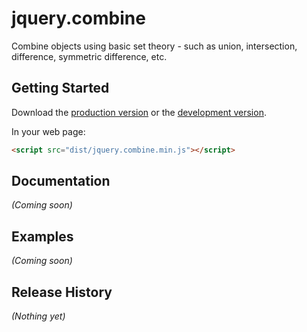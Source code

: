 # jquery.combine

Combine objects using basic set theory - such as union, intersection, difference, symmetric difference, etc.

## Getting Started
Download the [production version][min] or the [development version][max].

[min]: https://raw.github.com/seriema/jp.js/master/jquery.combine/dist/jquery.combine.min.js
[max]: https://raw.github.com/seriema/jp.js/master/jquery.combine/dist/jquery.combine.js

In your web page:

```html
<script src="dist/jquery.combine.min.js"></script>
```

## Documentation
_(Coming soon)_

## Examples
_(Coming soon)_

## Release History
_(Nothing yet)_
